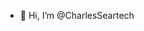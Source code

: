 - 👋 Hi, I’m @CharlesSeartech

<!---
CharlesSeartech/CharlesSeartech is a ✨ special ✨ repository because its `README.md` (this file) appears on your GitHub profile.
You can click the Preview link to take a look at your changes.
--->
